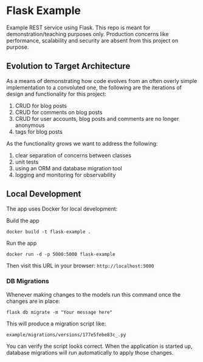 # Flask Example

Example REST service using Flask. This repo is meant for demonstration/teaching purposes only. Production concerns like performance, scalability and security are absent from this project on purpose.

## Evolution to Target Architecture 

As a means of demonstrating how code evolves from an often overly simple implementation to a convoluted one, the following are the iterations of design and functionality for this project:

1. CRUD for blog posts
1. CRUD for comments on blog posts
1. CRUD for user accounts, blog posts and comments are no longer anonymous
1. tags for blog posts

As the functionality grows we want to address the following:

1. clear separation of concerns between classes
1. unit tests
1. using an ORM and database migration tool
1. logging and monitoring for observability

## Local Development

The app uses Docker for local development:

Build the app
```
docker build -t flask-example .
```

Run the app
```
docker run -d -p 5000:5000 flask-example
```

Then visit this URL in your browser: `http://localhost:5000`

### DB Migrations

Whenever making changes to the models run this command once the changes are in place:
```
flask db migrate -m "Your message here"
```

This will produce a migration script like:
```
example/migrations/versions/177e5febe83c_.py
```

You can verify the script looks correct. When the application is started up, database migrations will run automatically to apply those changes.